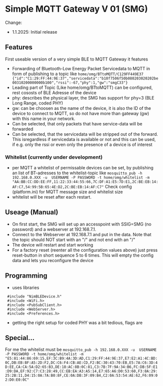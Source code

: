 # Simple MQTT Gateway V 01 (SMG)

Change:
* 1.1.2025: Initial release

## Features

First useable version of a very simple BLE to MQTT Gateway it features

* Forwarding of Bluetooth-Low Energy Packet Servicedata to MQTT in form of publishing to a topic like 
 ```home/omg/BTtoMQTT/C129FF449E37 {"id":"C1:29:FF:44:9E:37","servicedata":"b10f7506f50b080203020202be00310200000000b100","rssi":-67,"phy":1,"gw":"smgC33"}```
* Leading part of Topic (Like home/omg/BTtoMQTT) can be configured, rest cososts of BLE Adresse of the device
* phy: describes the physical layer, the SMG has support for phy=3 (BLE Long Range, coded PHY)
* gw: can be choosen as the name of the device, it is also the ID of the device to connect to MQTT, so do not have more than gateway (gw) with this name in your network.
* Can be selected, that only packets that have service-data will be forwarded
* Can be selected, that the servicedata will be stripped out of the forward. This isregardless if servicedata is available or not and this can be used, if e.g. only the rssi or even only the presence of a device is of interest

### Whitelist (currently under development)
* per MQTT a whitelist of permissable devices can be set, by publishing an list of BT-adresses to the whitelist-topic like 
 ```mosquitto_pub -h 192.168.0.XXX -u  USERNAME -P PASSWORD -t home/omg/whitelist -m "AA:BB:CC:DD:EE:FF,11:22:33:44:55:66,7C:DF:A1:E5:7D:E1,2C:BE:EB:14:AF:C7,54:99:5B:65:4E:D2,2C:BE:EB:14:AF:C7"```
 Check config (platform.ini) for MQTT message size and whitelist size
* whitelist will be reset after each restart.

## Useage (Manual)

* On first start, the SMG will set up an accesspoint with SSIG=SMG (no password) and a webserver at 192.168.7.1. 
* Connect to the Webserver at 192.168.7.1 and put in the data. Note that the topic should NOT start with an "/" and not end with an "/"
* The device will restart and start working
* For a factory reset (reenter all the configuration values above) just press reset-button in short sequence 5 to 6 times. This will empty the config data and lets you reconfigure the device

## Programming
* uses libraries
```
 #include "NimBLEDevice.h"
 #include <WiFi.h>
 #include <PubSubClient.h>
 #include <WebServer.h>
 #include <Preferences.h>
 ```
* getting the right setup for coded PHY was a bit tedious, flags are 

## Special...

For me the whitelist must be
```mosquitto_pub -h 192.168.0.XXX -u  USERNAME -P PASSWORD -t home/omg/whitelist -m "E5:81:44:86:69:15,EF:3C:B9:4A:3D:AD,C1:29:FF:44:9E:37,E7:E2:A1:4C:BD:0C,DB:EB:BF:A5:2D:F2,DC:C6:F4:CB:AE:CD,F2:BC:30:43:70:EB,E5:7A:C6:3D:4D:EE,CA:CA:5A:D2:65:B3,DE:18:AC:8B:0C:81,C3:7B:7F:9A:34:B6,FC:DB:5F:E1:D9:DA,EF:92:C7:C3:28:49,CC:EB:EA:A3:A5:14,E7:65:A6:D0:53:60,F3:8A:29:25:2B:11,D4:15:0A:7A:B0:8F,CE:0A:DB:3F:09:B4,C2:0A:53:54:AE:62,F6:09:02:D0:E0:0C"```